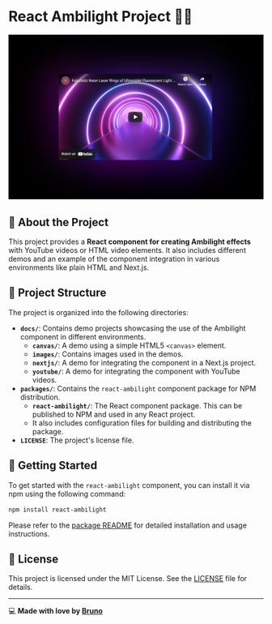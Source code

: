# React Ambilight Project 🌈✨

<p align="center">
  <a href="https://brunos3d.github.io/react-ambilight/">
    <img alt="React Ambilight Preview" src="./docs/images/youtube.png" />
  </a>
</p>

## 📖 About the Project

This project provides a **React component for creating Ambilight effects** with YouTube videos or HTML video elements. It also includes different demos and an example of the component integration in various environments like plain HTML and Next.js.

## 📂 Project Structure

The project is organized into the following directories:

- **`docs/`**: Contains demo projects showcasing the use of the Ambilight component in different environments.
  - **`canvas/`**: A demo using a simple HTML5 `<canvas>` element.
  - **`images/`**: Contains images used in the demos.
  - **`nextjs/`**: A demo for integrating the component in a Next.js project.
  - **`youtube/`**: A demo for integrating the component with YouTube videos.
- **`packages/`**: Contains the `react-ambilight` component package for NPM distribution.
  - **`react-ambilight/`**: The React component package. This can be published to NPM and used in any React project.
  - It also includes configuration files for building and distributing the package.
- **`LICENSE`**: The project's license file.

## 🚀 Getting Started

To get started with the `react-ambilight` component, you can install it via npm using the following command:

```bash
npm install react-ambilight
```

Please refer to the [package README](./packages/react-ambilight/README.md) for detailed installation and usage instructions.

## 📄 License

This project is licensed under the MIT License. See the [LICENSE](LICENSE) file for details.

---

💻 **Made with love by [Bruno](https://github.com/brunos3d)**

